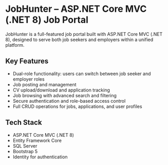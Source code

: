 # JobHunter – ASP.NET Core MVC (.NET 8) Job Portal

JobHunter is a full-featured job portal built with ASP.NET Core MVC (.NET 8), designed to serve both job seekers and employers within a unified platform.

## Key Features

- Dual-role functionality: users can switch between job seeker and employer roles
- Job posting and management
- CV upload/download and application tracking
- Job browsing with advanced search and filtering
- Secure authentication and role-based access control
- Full CRUD operations for jobs, applications, and user profiles

## Tech Stack

- ASP.NET Core MVC (.NET 8)
- Entity Framework Core
- SQL Server
- Bootstrap 5
- Identity for authentication
